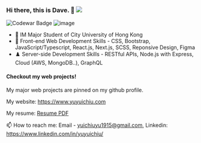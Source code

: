 ### Hi there, this is Dave. 👋          ![](https://komarev.com/ghpvc/?username=yuyuichiu&color=yellow&style=flat)

![Codewar Badge](https://www.codewars.com/users/yuyuichiu/badges/large)
![image](https://user-images.githubusercontent.com/68574667/173236625-e43c3f0a-07d2-4c64-9ad7-b4687758a894.png)


- 🔭 IM Major Student of City University of Hong Kong
- 🌱 Front-end Web Development Skills - CSS, Bootstrap, JavaScript/Typescript, React.js, Next.js, SCSS, Reponsive Design, Figma
- ♟️ Server-side Development Skills - RESTful APIs, Node.js with Express, Cloud (AWS, MongoDB..), GraphQL

#### Checkout my web projects!

My major web projects are pinned on my github profile.

My website: <a href='https://www.yuyuichiu.com/blog' target='_blank' rel='noreferrer'>https://www.yuyuichiu.com</a>

My resume: <a href='https://yuyuichiu-personal.s3.us-west-1.amazonaws.com/Yu+Yui+Chiu_CV_2022.pdf' target='_blank' rel='noreferrer'>Resume PDF</a>

📫 How to reach me: Email - yuichiuyu1915@gmail.com, Linkedin: https://www.linkedin.com/in/yuyuichiu/

<!--

My codepen: <a href='https://codepen.io/yuyuichiu' target='_blank'>https://codepen.io/yuyuichiu</a>
<a href="https://github.com/yuyuichiu/WhatsNearMe-HK">
  <img align="center" src="https://github-readme-stats.vercel.app/api/pin/?username=yuyuichiu&repo=WhatsNearMe-HK&theme=graywhite" />
</a>
<a href="https://github.com/yuyuichiu/not-pizza-hut">
  <img align="center" src="https://github-readme-stats.vercel.app/api/pin/?username=yuyuichiu&repo=not-pizza-hut&theme=graywhite" />
</a>

<a href="https://github.com/yuyuichiu/minesweeper">
  <img align="center" src="https://github-readme-stats.vercel.app/api/pin/?username=yuyuichiu&repo=minesweeper&theme=graywhite" />
</a>
<a href="https://github.com/yuyuichiu/noteboard-web">
  <img align="center" src="https://github-readme-stats.vercel.app/api/pin/?username=yuyuichiu&repo=noteboard-web&theme=graywhite" />
</a>

**yuyuichiu/yuyuichiu** is a ✨ _special_ ✨ repository because its `README.md` (this file) appears on your GitHub profile.

Here are some ideas to get you started:

- 🔭 I’m currently working on ...
- 🌱 I’m currently learning ...
- 👯 I’m looking to collaborate on ...
- 🤔 I’m looking for help with ...
- 💬 Ask me about ...
- 📫 How to reach me: ...
- 😄 Pronouns: ...
- ⚡ Fun fact: ...


[![Readme Card](https://github-readme-stats.vercel.app/api/pin/?username=yuyuichiu&repo=WhatsNearMe-HK&theme=graywhite)](https://github.com/yuyuichiu/WhatsNearMe-HK)
[![Readme Card](https://github-readme-stats.vercel.app/api/pin/?username=yuyuichiu&repo=not-pizza-hut&theme=graywhite)](https://github.com/yuyuichiu/not-pizza-hut)
-->
